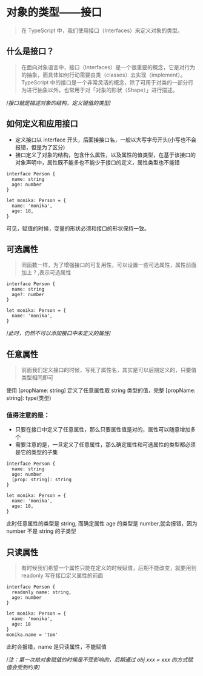 # 对象的类型——接口
>在 TypeScript 中，我们使用接口（Interfaces）来定义对象的类型。

## 什么是接口？
>在面向对象语言中，接口（Interfaces）是一个很重要的概念，它是对行为的抽象，而具体如何行动需要由类（classes）去实现（implement）。
>TypeScript 中的接口是一个非常灵活的概念，除了可用于对类的一部分行为进行抽象以外，也常用于对「对象的形状（Shape）」进行描述。

/*接口就是描述对象的结构，定义键值的类型*/

## 如何定义和应用接口
* 定义接口以 interface 开头，后面接接口名，一般以大写字母开头(小写也不会报错，但是为了区分)
* 接口定义了对象的结构，包含什么属性，以及属性的值类型，在基于该接口的对象声明中，属性既不能多也不能少于接口的定义，属性类型也不能错

```
interface Person {
  name: string
  age: number
}

```

```
let monika: Person = {
  name: 'monika',
  age: 18,
}
```
可见，赋值的时候，变量的形状必须和接口的形状保持一致。

## 可选属性
>同函数一样，为了增强接口的可复用性，可以设置一些可选属性，属性前面加上 ? ,表示可选属性

```
interface Person {
  name: string
  age?: number
}

let monika: Person = {
  name: 'monika',
}
```

/*此时，仍然不可以添加接口中未定义的属性*/

## 任意属性
>前面我们定义接口的时候，写死了属性名，其实是可以后期定义的，只要值类型相同即可

使用 [propName: string] 定义了任意属性取 string 类型的值，完整 [propName: string]: type(类型)

### 值得注意的是：
* 只要在接口中定义了任意属性，那么只要属性值是对的，属性可以随意增加多个
* 需要注意的是，一旦定义了任意属性，那么确定属性和可选属性的类型都必须是它的类型的子集

```
interface Person {
  name: string
  age: number
  [prop: string]: string
}

let monika: Person = {
  name: 'monika',
  age: 18,
}
```

此时任意属性的类型是 string, 而确定属性 age 的类型是 number,就会报错，因为 number 不是 string 的子类型

## 只读属性
>有时候我们希望一个属性只能在定义的时候赋值，后期不能改变，就要用到 readonly 写在接口定义属性的前面

```
interface Person {
  readonly name: string,
  age: number
}

let monika: Person = {
  name: 'monika',
  age: 18
}
monika.name = 'tom'
```
此时会报错，name 是只读属性，不能赋值

/*注：第一次给对象赋值的时候是不受影响的，后期通过 obj.xxx = xxx 的方式赋值会受到约束*/
